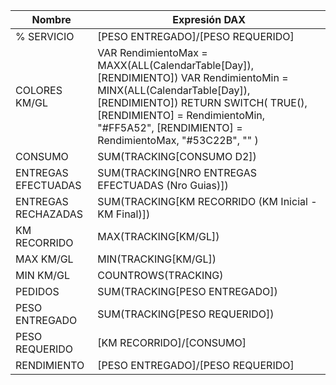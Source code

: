 <div align="center">
<table>
<thead>
<tr>
<th>Nombre</th>
<th>Expresión DAX</th>
</tr>
</thead>
<tbody>
<tr>
<td>% SERVICIO</td>
<td>[PESO ENTREGADO]/[PESO REQUERIDO]</td>
</tr>
<tr>
<td>COLORES KM/GL</td>
<td>VAR RendimientoMax = MAXX(ALL(CalendarTable[Day]), [RENDIMIENTO]) VAR RendimientoMin = MINX(ALL(CalendarTable[Day]), [RENDIMIENTO]) RETURN SWITCH( TRUE(), [RENDIMIENTO] = RendimientoMin, "#FF5A52", [RENDIMIENTO] = RendimientoMax, "#53C22B", "" )</td>
</tr>
<tr>
<td>CONSUMO</td>
<td>SUM(TRACKING[CONSUMO D2])</td>
</tr>
<tr>
<td>ENTREGAS EFECTUADAS</td>
<td>SUM(TRACKING[NRO ENTREGAS EFECTUADAS (Nro Guias)])</td>
</tr>
<tr>
<td>ENTREGAS RECHAZADAS</td>
<td>SUM(TRACKING[KM RECORRIDO (KM Inicial - KM Final)])</td>
</tr>
<tr>
<td>KM RECORRIDO</td>
<td>MAX(TRACKING[KM/GL])</td>
</tr>
<tr>
<td>MAX KM/GL</td>
<td>MIN(TRACKING[KM/GL])</td>
</tr>
<tr>
<td>MIN KM/GL</td>
<td>COUNTROWS(TRACKING)</td>
</tr>
<tr>
<td>PEDIDOS</td>
<td>SUM(TRACKING[PESO ENTREGADO])</td>
</tr>
<tr>
<td>PESO ENTREGADO</td>
<td>SUM(TRACKING[PESO REQUERIDO])</td>
</tr>
<tr>
<td>PESO REQUERIDO</td>
<td>[KM RECORRIDO]/[CONSUMO]</td>
</tr>
<tr>
<td>RENDIMIENTO</td>
<td>[PESO ENTREGADO]/[PESO REQUERIDO]</td>
</tr>
</tbody>
</table>
</div>
